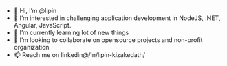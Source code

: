 - 👋 Hi, I’m @lipin
- 👀 I’m interested in challenging application development in NodeJS, .NET, Angular, JavaScript.
- 🌱 I’m currently learning lot of new things
- 💞️ I’m looking to collaborate on opensource projects and non-profit organization
- 📫 Reach me on linkedin@/in/lipin-kizakedath/

<!---
lipinnambiar/lipinnambiar is a ✨ special ✨ repository because its `README.md` (this file) appears on your GitHub profile.
You can click the Preview link to take a look at your changes.
--->
